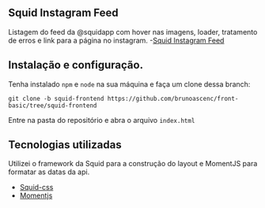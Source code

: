 ## Squid Instagram Feed

Listagem do feed da @squidapp com hover nas imagens, loader, tratamento de erros e link para a página no instagram. -[Squid Instagram Feed](https://squidfeed-teste.netlify.app/)

## Instalação e configuração.

Tenha instalado `npm` e `node` na sua máquina e faça um clone dessa branch:

`git clone -b squid-frontend https://github.com/brunoascenc/front-basic/tree/squid-frontend`

Entre na pasta do repositório e abra o arquivo `index.html`

## Tecnologias utilizadas

Utilizei o framework da Squid para a construção do layout e MomentJS para formatar as datas da api.

- [Squid-css](https://css.squidit.com.br/)
- [Momentjs](https://momentjs.com/)
